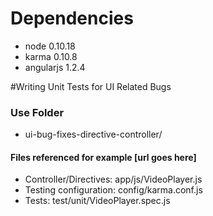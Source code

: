 # Dependencies
  * node 0.10.18
  * karma 0.10.8
  * angularjs 1.2.4

#Writing Unit Tests for UI Related Bugs

### Use Folder
* ui-bug-fixes-directive-controller/

#### Files referenced for example [url goes here]
  * Controller/Directives: app/js/VideoPlayer.js
  * Testing configuration: config/karma.conf.js
  * Tests: test/unit/VideoPlayer.spec.js
